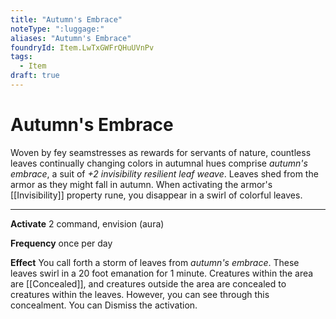 ```yaml
---
title: "Autumn's Embrace"
noteType: ":luggage:"
aliases: "Autumn's Embrace"
foundryId: Item.LwTxGWFrQHuUVnPv
tags:
  - Item
draft: true
---
```


# Autumn's Embrace

Woven by fey seamstresses as rewards for servants of nature, countless leaves continually changing colors in autumnal hues comprise _autumn's embrace_, a suit of _+2 invisibility resilient leaf weave_. Leaves shed from the armor as they might fall in autumn. When activating the armor's [[Invisibility]] property rune, you disappear in a swirl of colorful leaves.

* * *

**Activate** 2 command, envision (aura)

**Frequency** once per day

**Effect** You call forth a storm of leaves from _autumn's embrace_. These leaves swirl in a 20 foot emanation for 1 minute. Creatures within the area are [[Concealed]], and creatures outside the area are concealed to creatures within the leaves. However, you can see through this concealment. You can Dismiss the activation.
